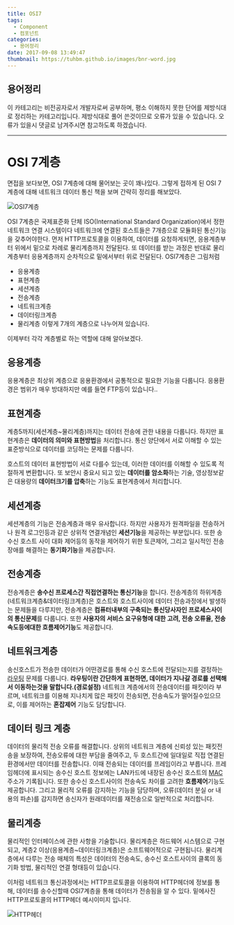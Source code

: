 ```yaml
---
title: OSI7
tags:
  - Component
  - 컴포넌트
categories:
  - 용어정리
date: 2017-09-08 13:49:47
thumbnail: https://tuhbm.github.io/images/bnr-word.jpg
---
```


## 용어정리
이 카테고리는 비전공자로서 개발자로써 공부하며, 평소 이해하지 못한 단어를 제방식대로 정리하는 카테고리입니다.
제방식대로 풀어 쓴것이므로 오류가 있을 수 있습니다.
오류가 있을시 댓글로 남겨주시면 참고하도록 하겠습니다.
*****

# OSI 7계층
면접을 보다보면, OSI 7계층에 대해 물어보는 곳이 꽤나있다.
그렇게 접하게 된 OSI 7계층에 대해 네트워크 데이터 통신 책을 보며 간략히 정리를 해보았다.
<!-- more -->
![OSI7계층](https://tuhbm.github.io/images/osi7/img1.jpg)

OSI 7계층은
국제표준화 단체 ISO(International Standard Organization)에서 정한 네트워크 연결 시스템이다
네트워크에 연결된 호스트들은 7개층으로 모듈화된 통신기능을 갖추어야한다.
먼저 HTTP프로토콜을 이용하여, 데이터를 요청하게되면, 응용계층부터 위에서 밑으로 차례로 물리계층까지 전달된다.
또 데이터를 받는 과정은 반대로 물리계층부터 응용계층까지 순차적으로 밑에서부터 위로 전달된다.
OSI7계층은 그림처럼
- 응용계층
- 표현계층
- 세션계층
- 전송계층
- 네트워크계층
- 데이터링크계층
- 물리계층
이렇게 7개의 계층으로 나누어져 있습니다.

이제부터 각각 계층별로 하는 역할에 대해 알아보겠다.

## 응용계층
응용계층은 최상위 계층으로 응용환경에서 공통적으로 필요한 기능을 다룹니다.
응용환경은 범위가 매우 방대하지만 예를 들면 FTP등이 있습니다..

## 표현계층
계층5까지(세션계층~물리계층)까지는 데이터 전송에 관한 내용을 다룹니다.
하지만 표현계층은 **데이터의 의미와 표현방법**을 처리합니다. 통신 양단에서 서로 이해할 수 있는 표준방식으로 데이터를 코딩하는 문제를 다룹니다.

호스트의 데이터 표현방법이 서로 다를수 있는데, 이러한 데이터를 이해할 수 있도록 적절하게 변환합니다.
또 보안시 중요시 되고 있는 **데이터를 암소화**하는 기술,
영상정보같은 대용량의 **데이터크기를 압축**하는 기능도 표현계층에서 처리합니다.

## 세션계층
세션계층의 기능은 전송계층과 매우 유사합니다. 하지만 사용자가 원격파일을 전송하거나 원격 로그인등과 같은 상위적 연결개념인 **세션기능**을 제공하는 부분입니다.
또한 송수신 호스트 사이 대화 제어등의 동작을 제어하기 위한 토큰제어,
그리고 일시적인 전송장애를 해결하는 **동기화기능**을 제공합니다.

## 전송계층
전송계층은 **송수신 프로세스간 직접연결하는 통신기능**을 합니다.
전송계층의 하위계층(네트워크계층&데이터링크계층)은 호스트와 호스트사이에 데이터 전송과정에서 발생하는 문제들을 다루지만,
전송계층은 **컴퓨터내부의 구축되는 통신당사자인 프로세스사이의 통신문제**를 다룹니다.
또한 **사용자의 서비스 요구유형에 대한 고려, 전송 오류율, 전송속도등에대한 흐름제어기능**도 제공합니다.

## 네트워크계층
송신호스트가 전송한 데이터가 어떤경로를 통해 수신 호스트에 전달되는지를 결정하는 [라우팅](http://apollo89.com/wordpress/?p=527) 문제를 다룹니다.
**라우팅이란 간단하게 표현하면, 데이터가 지나갈 경로를 선택해서 이동하는것을 말합니다.(경로설정)**
네트워크 계층에서의 전송데이터를 패킷이라 부르며,
네트워크를 이용해 지나치게 많은 패킷이 전송되면, 전송속도가 떨어질수있으므로, 이를 제어하는 **혼잡제어** 기능도 담당합니다.

## 데이터 링크 계층
데이터의 물리적 전송 오류를 해결합니다. 
상위의 네트워크 계층에 신뢰성 있는 패킷전송을 보장하여, 전송오류에 대한 부담을 줄여주고, 두 호스트간에 일대일로 직접 연결된 환경에서만 데이터를 전송합니다.
이때 전송되는 데이터를 프레임이라고 부릅니다.
프레임헤더에 표시되는 송수신 호스트 정보에는 LAN카드에 내장된 송수신 호스트의 [MAC](https://ko.wikipedia.org/wiki/MAC_%EC%A3%BC%EC%86%8C)주소가 기록됩니다.
또한 송수신 호스트사이의 전송속도 차이를 고려한 **흐름제어**기능도 제공합니다.
그리고 물리적 오류를 감지하는 기능을 담당하며, 오류(데이터 분실 or 내용의 파손)를 감지하면 송신자가 원래데이터를 재전송으로 일반적으로 처리합니다. 

## 물리계층
물리적인 인터페이스에 관한 사항을 기술합니다.
물리계층은 하드웨어 시스템으로 구현되고, 계층2 이상(응용계층~데이터링크계층)은 소프트웨어적으로 구현됩니다.
물리계층에서 다루는 전송 매체의 특성은 데이터의 전송속도, 송수신 호스트사이의 클록의 동기화 방법, 물리적인 연결 형태등이 있습니다.

이처럼 네트워크 통신과정에서는 HTTP프로토콜을 이용하여 HTTP헤더에 정보를 통해, 데이터를 송수신할때 OSI7계층을 통해 데이터가 전송됨을 알 수 있다.
밑에사진 HTTP프로토콜의 HTTP헤더 예시이미지 입니다.

![HTTP헤더](https://tuhbm.github.io/images/osi7/img2.gif)